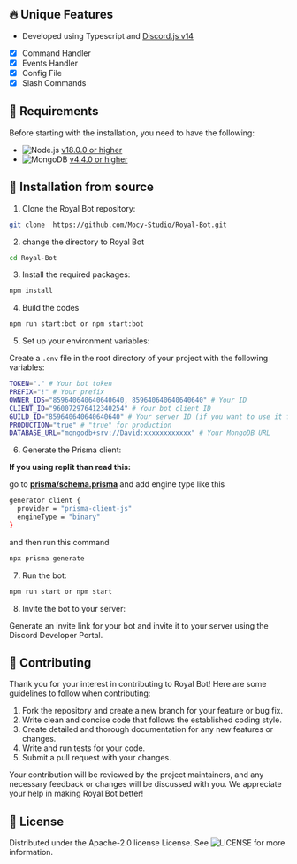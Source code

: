 ## 🔥 Unique Features

- Developed using Typescript and [Discord.js v14](https://discord.js.org/)
- [X] Command Handler
- [X] Events Handler
- [X] Config File
- [X] Slash Commands

## 🔧 Requirements

Before starting with the installation, you need to have the following:

- ![Node.js](https://img.shields.io/badge/Node.js-43853D?style=for-the-badge&logo=node.js&logoColor=white) [v18.0.0 or higher](https://nodejs.org/en/download/)
- ![MongoDB](https://img.shields.io/badge/MongoDB-4EA94B?style=for-the-badge&logo=mongodb&logoColor=white) [v4.4.0 or higher](https://www.mongodb.com/try/download/community)

## 🚀 Installation from source

1. Clone the Royal Bot repository:
  
  ```bash
  git clone  https://github.com/Mocy-Studio/Royal-Bot.git
```

2. change the directory to Royal Bot

```bash
cd Royal-Bot
```

3. Install the required packages:

```bash
npm install
```

4. Build the codes

```bash
npm run start:bot or npm start:bot
```

5. Set up your environment variables:

Create a `.env` file in the root directory of your project with the following variables:
  
  ```bash
TOKEN="." # Your bot token
PREFIX="!" # Your prefix
OWNER_IDS="859640640640640640, 859640640640640640" # Your ID
CLIENT_ID="960072976412340254" # Your bot client ID
GUILD_ID="859640640640640640" # Your server ID (if you want to use it for a single server)
PRODUCTION="true" # "true" for production
DATABASE_URL="mongodb+srv://David:xxxxxxxxxxxx" # Your MongoDB URL

```

6. Generate the Prisma client:

**If you using replit than read this:**

go to **[prisma/schema.prisma](https://github.com/Mocy-Studio/Royal-Bot/blob/main/prisma/schema.prisma)** and add engine type like this

```bash
generator client {
  provider = "prisma-client-js"
  engineType = "binary"
}
```

 and then run this command
  
  ```bash
  npx prisma generate
```

7. Run the bot:
  
  ```bash
  npm run start or npm start
```

8. Invite the bot to your server:

Generate an invite link for your bot and invite it to your server using the Discord Developer Portal.

## 📜 Contributing

Thank you for your interest in contributing to Royal Bot! Here are some guidelines to follow when contributing:

1. Fork the repository and create a new branch for your feature or bug fix.
2. Write clean and concise code that follows the established coding style.
3. Create detailed and thorough documentation for any new features or changes.
4. Write and run tests for your code.
5. Submit a pull request with your changes.

Your contribution will be reviewed by the project maintainers, and any necessary feedback or changes will be discussed with you. We appreciate your help in making Royal Bot better!

## 🔐 License

Distributed under the Apache-2.0 license License. See ![LICENSE](https://img.shields.io/github/license/Mocy-Studio/Royal-Bot?style=social) for more information.
